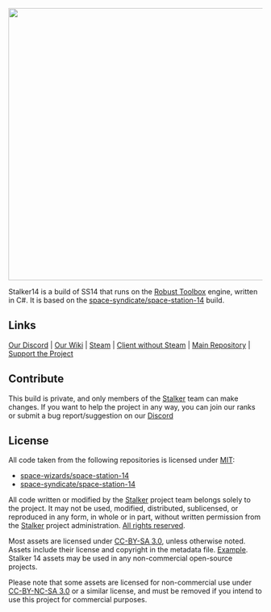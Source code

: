<p align="center"> <img alt="Space Station 14" width="1320" height="540" src="https://github.com/stalker14-project/stalker14/blob/master/Resources/Textures/Logo/logo-stalker.png" /></p>

Stalker14 is a build of SS14 that runs on the [Robust Toolbox](https://github.com/space-wizards/RobustToolbox) engine, written in C#.
It is based on the [space-syndicate/space-station-14](https://github.com/space-syndicate/space-station-14) build.

## Links

[Our Discord](https://discord.gg/pu6DEPGjsN) | [Our Wiki](https://wiki.station14.ru) | [Steam](https://store.steampowered.com/app/1255460/Space_Station_14/) | [Client without Steam](https://spacestation14.io/about/nightlies/) | [Main Repository](https://github.com/stalker14-project/stalker14) | [Support the Project](https://boosty.to/stalkerss14)

## Contribute

This build is private, and only members of the [Stalker](https://github.com/stalker14-project) team can make changes. If you want to help the project in any way, you can join our ranks or submit a bug report/suggestion on our [Discord](https://discord.gg/SnUSV76zR3)

## License

All code taken from the following repositories is licensed under [MIT](https://github.com/stalker14-project/stalker14/blob/master/LICENSE.TXT):
- [space-wizards/space-station-14](https://github.com/space-wizards/space-station-14)
- [space-syndicate/space-station-14](https://github.com/space-syndicate/space-station-14)

All code written or modified by the [Stalker](https://github.com/stalker14-project) project team belongs solely to the project. It may not be used, modified, distributed, sublicensed, or reproduced in any form, in whole or in part, without written permission from the [Stalker](https://github.com/stalker14-project) project administration. [All rights reserved](https://github.com/stalker14-project/stalker14/blob/master/LICENSE.TXT).

Most assets are licensed under [CC-BY-SA 3.0](https://creativecommons.org/licenses/by-sa/3.0/), unless otherwise noted. Assets include their license and copyright in the metadata file. [Example](https://github.com/space-syndicate/space-station-14/blob/master/Resources/Textures/Objects/Tools/crowbar.rsi/meta.json). Stalker 14 assets may be used in any non-commercial open-source projects.

Please note that some assets are licensed for non-commercial use under [CC-BY-NC-SA 3.0](https://creativecommons.org/licenses/by-nc-sa/3.0/) or a similar license, and must be removed if you intend to use this project for commercial purposes.
